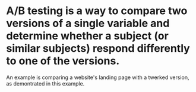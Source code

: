 # A/B testing is a way to compare two versions of a single variable and determine whether a subject (or similar subjects) respond differently to one of the versions.
An example is comparing a website's landing page with a twerked version, as demontrated in this example.
